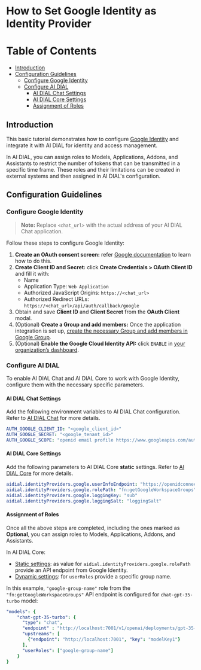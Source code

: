 
<!-- omit from toc -->
# How to Set Google Identity as Identity Provider

<div class="docusaurus-ignore">

<!-- omit from toc -->
# Table of Contents

- [Introduction](#introduction)
- [Configuration Guidelines](#configuration-guidelines)
  - [Configure Google Identity](#configure-google-oauth2)
  - [Configure AI DIAL](#configure-ai-dial)
    - [AI DIAL Chat Settings](#ai-dial-chat-settings)
    - [AI DIAL Core Settings](#ai-dial-core-settings)
    - [Assignment of Roles](#assignment-of-roles)
  
</div>

## Introduction

This basic tutorial demonstrates how to configure [Google Identity](https://developers.google.com/identity/protocols/oauth2) and integrate it with AI DIAL for identity and access management.

In AI DIAL, you can assign roles to Models, Applications, Addons, and Assistants to restrict the number of tokens that can be transmitted in a specific time frame. These roles and their limitations can be created in external systems and then assigned in AI DIAL's configuration.

## Configuration Guidelines

### Configure Google Identity

> **Note:** Replace `<chat_url>` with the actual address of your AI DIAL Chat application.

Follow these steps to configure Google Identity:

1. **Create an OAuth consent screen:** refer [Google documentation](https://developers.google.com/workspace/guides/configure-oauth-consent) to learn how to do this.
1. **Create Client ID and Secret:** click **Create Credentials > OAuth Client ID** and fill it with:
    - Name
    - Application Type: `Web Application`
    - Authorized JavaScript Origins: `https://<chat_url>`
    - Authorized Redirect URLs: `https://<chat_url>/api/auth/callback/google`
1. Obtain and save **Client ID** and **Client Secret** from the __OAuth Client__ modal.
1. (Optional) **Create a Group and add members:** Once the application integration is set up, [create the necessary Group and add members in Google Group](https://support.google.com/a/answer/9400082?hl=en#zippy=%2Cstep-create-a-group).
1. (Optional) **Enable the Google Cloud Identity API:** click `ENABLE` in [your organization’s dashboard](https://console.cloud.google.com/apis/api/cloudidentity.googleapis.com/).

### Configure AI DIAL

To enable AI DIAL Chat and AI DIAL Core to work with Google Identity, configure them with the necessary specific parameters.

#### AI DIAL Chat Settings

Add the following environment variables to AI DIAL Chat configuration. Refer to [AI DIAL Chat](https://github.com/epam/ai-dial-chat/blob/development/apps/chat/README.md#environment-variables) for more details.
  
  ```yaml
  AUTH_GOOGLE_CLIENT_ID: "<google_client_id>"
  AUTH_GOOGLE_SECRET: "<google_tenant_id>"
  AUTH_GOOGLE_SCOPE: "openid email profile https://www.googleapis.com/auth/cloud-identity.groups.readonly" # Optional
  ```

#### AI DIAL Core Settings

Add the following parameters to AI DIAL Core **static** settings. Refer to [AI DIAL Core](https://github.com/epam/ai-dial-core?tab=readme-ov-file#static-settings) for more details.
   
  ```yaml
  aidial.identityProviders.google.userInfoEndpoint: "https://openidconnect.googleapis.com/v1/userinfo"
  aidial.identityProviders.google.rolePath: "fn:getGoogleWorkspaceGroups"
  aidial.identityProviders.google.loggingKey: "sub"
  aidial.identityProviders.google.loggingSalt: "loggingSalt"
  ```

#### Assignment of Roles

Once all the above steps are completed, including the ones marked as **Optional**, you can assign roles to Models, Applications, Addons, and Assistants.

In AI DIAL Core:

* [Static settings](https://github.com/epam/ai-dial-core?tab=readme-ov-file#static-settings): as value for `aidial.identityProviders.google.rolePath` provide an API endpoint from Google Identity.
* [Dynamic settings](https://github.com/epam/ai-dial-core?tab=readme-ov-file#dynamic-settings): for `userRoles` provide a specific group name. 

In this example, `"google-group-name"` role from the `"fn:getGoogleWorkspaceGroups"` API endpoint is configured for `chat-gpt-35-turbo` model:

  ```yaml
  "models": {
      "chat-gpt-35-turbo": {
        "type": "chat",
        "endpoint" : "http://localhost:7001/v1/openai/deployments/gpt-35-turbo/chat/completions",
        "upstreams": [
          {"endpoint": "http://localhost:7001", "key": "modelKey1"}
        ],
        "userRoles": ["google-group-name"]
      }
  }
  ```
